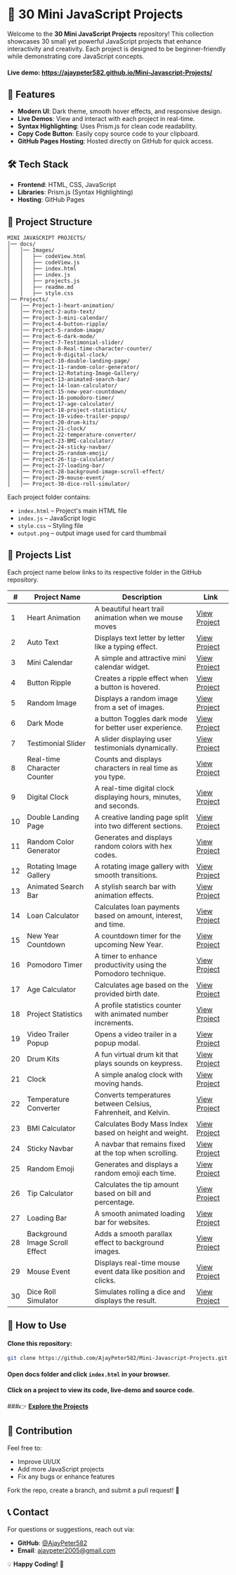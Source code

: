 # 🚀 30 Mini JavaScript Projects

Welcome to the **30 Mini JavaScript Projects** repository! This collection showcases 30 small yet powerful JavaScript projects that enhance interactivity and creativity. Each project is designed to be beginner-friendly while demonstrating core JavaScript concepts.

#### Live demo: https://ajaypeter582.github.io/Mini-Javascript-Projects/

## 🎯 Features

- **Modern UI**: Dark theme, smooth hover effects, and responsive design.
- **Live Demos**: View and interact with each project in real-time.
- **Syntax Highlighting**: Uses Prism.js for clean code readability.
- **Copy Code Button**: Easily copy source code to your clipboard.
- **GitHub Pages Hosting**: Hosted directly on GitHub for quick access.

## 🛠️ Tech Stack

- **Frontend**: HTML, CSS, JavaScript
- **Libraries**: Prism.js (Syntax Highlighting)
- **Hosting**: GitHub Pages

## 📂 Project Structure

```
MINI JAVASCRIPT PROJECTS/
│── docs/
│   │── Images/
│   │   ├── codeView.html
│   │   ├── codeView.js
│   │   ├── index.html
│   │   ├── index.js
│   │   ├── projects.js
│   │   ├── readme.md
│   │   ├── style.css
│── Projects/
│   │── Project-1-heart-animation/
│   │── Project-2-auto-text/
│   │── Project-3-mini-calendar/
│   │── Project-4-button-ripple/
│   │── Project-5-random-image/
│   │── Project-6-dark-mode/
│   │── Project-7-Testimonial-slider/
│   │── Project-8-Real-time-character-counter/
│   │── Project-9-digital-clock/
│   │── Project-10-double-landing-page/
│   │── Project-11-random-color-generator/
│   │── Project-12-Rotating-Image-Gallery/
│   │── Project-13-animated-search-bar/
│   │── Project-14-loan-calculator/
│   │── Project-15-new-year-countdown/
│   │── Project-16-pomodoro-timer/
│   │── Project-17-age-calculator/
│   │── Project-18-project-statistics/
│   │── Project-19-video-trailer-popup/
│   │── Project-20-drum-kits/
│   │── Project-21-clock/
│   │── Project-22-temperature-converter/
│   │── Project-23-BMI-calculator/
│   │── Project-24-sticky-navbar/
│   │── Project-25-random-emoji/
│   │── Project-26-tip-calculator/
│   │── Project-27-loading-bar/
│   │── Project-28-background-image-scroll-effect/
│   │── Project-29-mouse-event/
│   │── Project-30-dice-roll-simulator/
```

Each project folder contains:

- `index.html` – Project's main HTML file
- `index.js` – JavaScript logic
- `style.css` – Styling file
- `output.png` – output image used for card thumbmail

## 📌 Projects List
Each project name below links to its respective folder in the GitHub repository.

| #  | Project Name | Description | Link |
|----|-------------|-------------|------|
| 1  | Heart Animation | A beautiful heart trail animation when we mouse moves  | [View Project](Projects/Project-1-heart-animation/) |
| 2  | Auto Text | Displays text letter by letter like a typing effect. | [View Project](Projects/Project-2-auto-text/) |
| 3  | Mini Calendar | A simple and attractive mini calendar widget. | [View Project](Projects/Project-3-mini-calender/) |
| 4  | Button Ripple | Creates a ripple effect when a button is hovered. | [View Project](Projects/Project-4-button-ripple/) |
| 5  | Random Image | Displays a random image from a set of images. | [View Project](Projects/Project-5-random-image/) |
| 6  | Dark Mode | a button Toggles dark mode for better user experience. | [View Project](Projects/Project-6-dark-mode/) |
| 7  | Testimonial Slider | A slider displaying user testimonials dynamically. | [View Project](Projects/Project-7-Testimonial-slider/) |
| 8  | Real-time Character Counter | Counts and displays characters in real time as you type. | [View Project](Projects/Project-8-Real-time-character-counter/) |
| 9  | Digital Clock | A real-time digital clock displaying hours, minutes, and seconds. | [View Project](Projects/Project-9-digital-clock/) |
| 10 | Double Landing Page | A creative landing page split into two different sections. | [View Project](Projects/Project-10-double-landing-page/) |
| 11 | Random Color Generator | Generates and displays random colors with hex codes. | [View Project](Projects/Project-11-random-color-generator/) |
| 12 | Rotating Image Gallery | A rotating image gallery with smooth transitions. | [View Project](Projects/Project-12-Rotating-Image-Gallery/) |
| 13 | Animated Search Bar | A stylish search bar with animation effects. | [View Project](Projects/Project-13-animated-search-bar/) |
| 14 | Loan Calculator | Calculates loan payments based on amount, interest, and time. | [View Project](Projects/Project-14-loan-calculator/) |
| 15 | New Year Countdown | A countdown timer for the upcoming New Year. | [View Project](Projects/Project-15-new-year-countdown/) |
| 16 | Pomodoro Timer | A timer to enhance productivity using the Pomodoro technique. | [View Project](Projects/Project-16-pomodoro-timer/) |
| 17 | Age Calculator | Calculates age based on the provided birth date. | [View Project](Projects/Project-17-age-calculator/) |
| 18 | Project Statistics | A profile statistics counter with animated number increments. | [View Project](Projects/Project-18-project-statistics/) |
| 19 | Video Trailer Popup | Opens a video trailer in a popup modal. | [View Project](Projects/Project-19-video-trailer-popup/) |
| 20 | Drum Kits | A fun virtual drum kit that plays sounds on keypress. | [View Project](Projects/Project-20-drum-kits/) |
| 21 | Clock | A simple analog clock with moving hands. | [View Project](Projects/Project-21-clock/) |
| 22 | Temperature Converter | Converts temperatures between Celsius, Fahrenheit, and Kelvin. | [View Project](Projects/Project-22-temperature-converter/) |
| 23 | BMI Calculator | Calculates Body Mass Index based on height and weight. | [View Project](Projects/Project-23-BMI-calculator/) |
| 24 | Sticky Navbar | A navbar that remains fixed at the top when scrolling. | [View Project](Projects/Project-24-sticky-navbar/) |
| 25 | Random Emoji | Generates and displays a random emoji each time. | [View Project](Projects/Project-25-random-emoji/) |
| 26 | Tip Calculator | Calculates the tip amount based on bill and percentage. | [View Project](Projects/Project-26-tip-calculator/) |
| 27 | Loading Bar | A smooth animated loading bar for websites. | [View Project](Projects/Project-27-loading-bar/) |
| 28 | Background Image Scroll Effect | Adds a smooth parallax effect to background images. | [View Project](Projects/Project-28-background-image-scroll-effect/) |
| 29 | Mouse Event | Displays real-time mouse event data like position and clicks. | [View Project](Projects/Project-29-mouse-event/) |
| 30 | Dice Roll Simulator | Simulates rolling a dice and displays the result. | [View Project](Projects/Project-30-dice-roll-simulator/) |

## 📜 How to Use

#### Clone this repository:
```sh
git clone https://github.com/AjayPeter582/Mini-Javascript-Projects.git
```

#### Open docs folder and click `index.html` in your browser.

#### Click on a project to view its code, live-demo and source code.

###👉 **[Explore the Projects](https://ajaypeter582.github.io/Mini-Javascript-Projects/)**

## 📌 Contribution

Feel free to:

- Improve UI/UX
- Add more JavaScript projects
- Fix any bugs or enhance features

Fork the repo, create a branch, and submit a pull request! 🚀

## 📞 Contact

For questions or suggestions, reach out via:

- **GitHub**: [@AjayPeter582](https://github.com/AjayPeter582)
- **Email**: ajaypeter2005@gmail.com

💡 **Happy Coding!** 🚀
